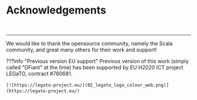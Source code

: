 # Acknowledgements

&nbsp;

---

We would like to thank the opensource community, namely the Scala community, and great many others for their work and support!

???info "Previous version EU support"
    Previous version of this work (simply called "DFiant" at the time) has been supported by EU H2020 ICT project LEGaTO, contract #780681.

    [![https://legato-project.eu/](02_legato_logo_colour_web.png)](https://legato-project.eu/)







